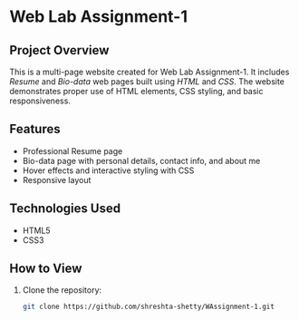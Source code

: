 # Web Lab Assignment-1

## Project Overview
This is a multi-page website created for Web Lab Assignment-1. It includes *Resume* and *Bio-data* web pages built using *HTML* and *CSS*. The website demonstrates proper use of HTML elements, CSS styling, and basic responsiveness.

## Features
- Professional Resume page
- Bio-data page with personal details, contact info, and about me
- Hover effects and interactive styling with CSS
- Responsive layout

## Technologies Used
- HTML5
- CSS3

## How to View
1. Clone the repository:  
   ```bash
   git clone https://github.com/shreshta-shetty/WAssignment-1.git
